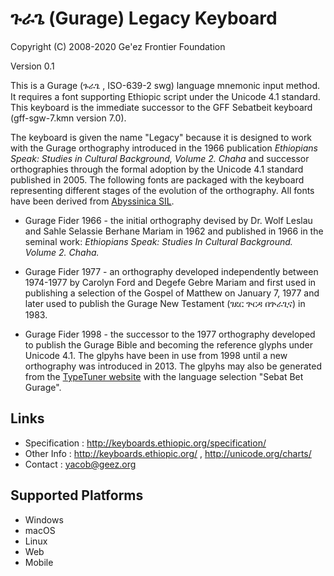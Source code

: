 ጉራጌ (Gurage) Legacy Keyboard
============================

Copyright (C) 2008-2020 Ge'ez Frontier Foundation

Version 0.1

This is a Gurage (ጉራጌ , ISO-639-2 swg) language mnemonic input method.  It requires a font
supporting Ethiopic script under the Unicode 4.1 standard. This keyboard is the immediate
successor to the GFF Sebatbeit keyboard (gff-sgw-7.kmn version 7.0).

The keyboard is given the name "Legacy" because it is designed to work with the Gurage
orthography introduced in the 1966 publication *Ethiopians Speak: Studies in Cultural
Background, Volume 2. Chaha* and successor orthographies through the formal adoption by
the Unicode 4.1 standard published in 2005. The following fonts are packaged with the
keyboard representing different stages of the evolution of the orthography.  All fonts
have been derived from [Abyssinica SIL](https://software.sil.org/abyssinica/).

* Gurage Fider 1966 - the initial orthography devised by Dr. Wolf Leslau and Sahle Selassie
                      Berhane Mariam in 1962 and published in 1966 in the seminal work:
                      *Ethiopians Speak: Studies In Cultural Background. Volume 2. Chaha.*

* Gurage Fider 1977 - an orthography developed independently between 1974-1977 by Carolyn Ford
                      and Degefe Gebre Mariam and first used in publishing a selection of
                      the Gospel of Matthew on January 7, 1977 and later used to publish the
                      Gurage New Testament (ገደር ጕርዳ በጕራጊና) in 1983.

* Gurage Fider 1998 - the successor to the 1977 orthography developed to publish the 
                      Gurage Bible and becoming the reference glyphs under Unicode 4.1.
                      The glpyhs have been in use from 1998 until a new orthography was
                      introduced in 2013. The glpyhs may also be generated from the
                      [TypeTuner website](https://scripts.sil.org/ttw/fonts3go.cgi)
                      with the language selection "Sebat Bet Gurage".


Links
-----

 * Specification :  http://keyboards.ethiopic.org/specification/
 * Other Info    :  http://keyboards.ethiopic.org/ , http://unicode.org/charts/
 * Contact       :  yacob@geez.org


Supported Platforms
-------------------
 * Windows
 * macOS
 * Linux 
 * Web
 * Mobile

